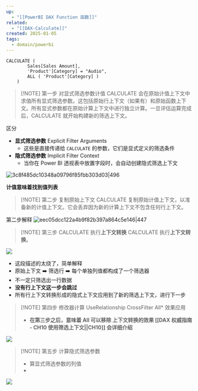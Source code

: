 ```yaml
---
up:
  - "[[PowerBI DAX Function 函数]]"
related:
  - "[[DAX-Calculate]]"
created: 2025-01-05
tags:
  - domain/powerbi
---
```









```
CALCULATE (
	    Sales[Sales Amount],
	    'Product'[Category] = "Audio",
	    ALL ( 'Product'[Category] )
	)
```




> [!NOTE] 第一步 对显式筛选参数计值
> CALCULATE 会在原始计值上下文中求值所有显式筛选参数。这包括原始行上下文（如果有）和原始函数上下文。所有显式参数都在原始计算上下文中进行独立计算。一旦评估运算完成后，CALCULATE 就开始构建新的筛选上下文。

区分 
- **显式筛选参数** Explicit Filter Arguments
	- 这些是直接传递给 `CALCULATE` 的参数，它们是显式定义的筛选条件
- **隐式筛选参数** Implicit Filter Context
	- 当你在 Power BI 透视表中放置字段时，会自动创建隐式筛选上下文

![3c8f485dc10348a09796f85fbb303d03|496](https://s1.vika.cn/space/2025/01/05/3c8f485dc10348a09796f85fbb303d03)

**计值意味着找到值列表**


> [!NOTE] 第二步 复制原始上下文
> CALCULATE 复制原始计值上下文，以准备新的计值上下文。它会丢弃因为新的计算上下文不包含任何行上下文。


第二步解释
![eec05dcc122a4b9f82b397a864c5e146|447](https://s1.vika.cn/space/2025/01/05/eec05dcc122a4b9f82b397a864c5e146)


> [!NOTE] 第三步 CALCULATE 执行**上下文转换**
> CALCULATE 执行**上下文转换**。

![](https://s1.vika.cn/space/2025/01/05/552bc509ce4f49f890bfe8a4fecf3518)

- 这段描述的太绕了，简单解释
- 原始上下文 ➡️ 筛选行 ➡️ 每个单独列值都构成了一个筛选器 
- 不一定只筛选出一行数据
- **没有行上下文这一步会跳过**
- 所有行上下文转换形成的隐式上下文应用到了新的筛选上下文，进行下一步


> [!NOTE] 第四步 修改器计算
> UseRelationship CrossFilter All* 效果应用
> - **在第三步之后，意味着 All 可以移除 上下文转换的效果 [[DAX 权威指南 - CH10 使用筛选上下文||CH10]] 会详细介绍**

![](https://s1.vika.cn/space/2025/01/06/165ec1b4d1614bb6b0762e1788f2a556)

> [!NOTE] 第五步 计算隐式筛选参数
> - 算显式筛选参数的列值
> - 

![](https://s1.vika.cn/space/2025/01/06/481f57568eaf44ae8a75dcf85652dbbf)